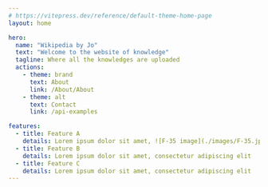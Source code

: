 ```yaml
---
# https://vitepress.dev/reference/default-theme-home-page
layout: home

hero:
  name: "Wikipedia by Jo"
  text: "Welcome to the website of knowledge"
  tagline: Where all the knowledges are uploaded
  actions:
    - theme: brand
      text: About
      link: /About/About
    - theme: alt
      text: Contact
      link: /api-examples

features:
  - title: Feature A
    details: Lorem ipsum dolor sit amet, ![F-35 image](./images/F-35.jpg)
  - title: Feature B
    details: Lorem ipsum dolor sit amet, consectetur adipiscing elit
  - title: Feature C
    details: Lorem ipsum dolor sit amet, consectetur adipiscing elit
---
```



